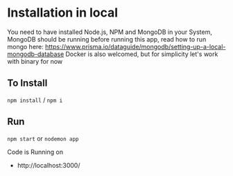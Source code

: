 # Installation in local

You need to have installed Node.js, NPM and MongoDB in your System,
MongoDB should be running before running this app, read how to run mongo here: https://www.prisma.io/dataguide/mongodb/setting-up-a-local-mongodb-database
Docker is also welcomed, but for simplicity let's work with binary for now

## To Install

`npm install` / `npm i`

## Run

`npm start` or `nodemon app`

Code is Running on
+ http://localhost:3000/

